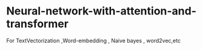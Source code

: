 # Neural-network-with-attention-and-transformer
For TextVectorization ,Word-embedding , Naive bayes , word2vec,etc

